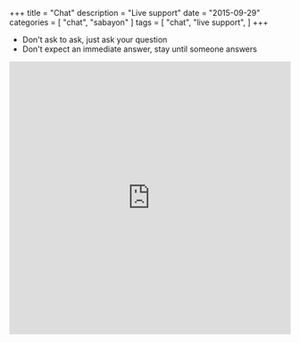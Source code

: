 +++
title = "Chat"
description = "Live support"
date = "2015-09-29"
categories = [ "chat", "sabayon" ]
tags = [
    "chat",
    "live support",
]
+++
* Don't ask to ask, just ask your question
* Don't expect an immediate answer, stay until someone answers

<div class="embed-responsive embed-responsive-4by3">
<iframe src="https://kiwiirc.com/client/chat.freenode.net/?nick=SabayonGuest|?&theme=cli#sabayon" style="border:0; width:100%; height:490px;"></iframe>
</div>
